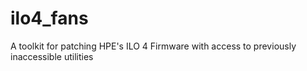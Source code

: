 # ilo4_fans
A toolkit for patching HPE's ILO 4 Firmware with access to previously inaccessible utilities
